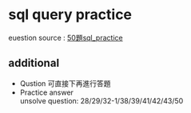 # sql query practice
euestion source : [50題sql_practice](https://hackmd.io/@_7vFEnkKTve5g-aFhT8EvQ/Sy-H0QeWr "Title")

## additional 
* Qustion  可直接下再進行答題
* Practice answer  
unsolve question:   28/29/32-1/38/39/41/42/43/50
